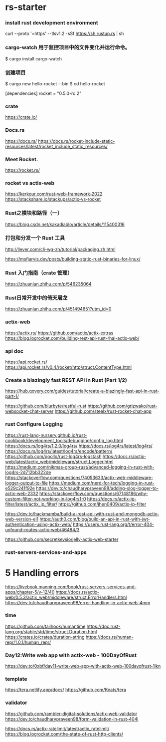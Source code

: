 ﻿# rs-starter

### install rust development environment
curl --proto '=https' --tlsv1.2 -sSf https://sh.rustup.rs | sh

### cargo-watch 用于监控项目中的文件变化并运行命令。
$ cargo install cargo-watch

### 创建项目
$ cargo new hello-rocket --bin
$ cd hello-rocket

[dependencies]
rocket = "0.5.0-rc.2"


### crate
https://crate.io/

### Docs.rs
https://docs.rs/
https://docs.rs/rocket-include-static-resources/latest/rocket_include_static_resources/

### Meet Rocket.
https://rocket.rs/

### rocket vs actix-web
https://kerkour.com/rust-web-framework-2022
https://stackshare.io/stackups/actix-vs-rocket

### Rust之模块和路径（一）
https://blog.csdn.net/kakadiablo/article/details/115400316

### 打包和分发一个 Rust 工具
http://llever.com/cli-wg-zh/tutorial/packaging.zh.html

https://msfjarvis.dev/posts/building-static-rust-binaries-for-linux/

### Rust 入门指南（crate 管理）
https://zhuanlan.zhihu.com/p/546235064

### Rust日常开发中的倚天屠龙
https://zhuanlan.zhihu.com/p/451494651?utm_id=0

### actix-web
https://actix.rs/
https://github.com/actix/actix-extras
https://blog.logrocket.com/building-rest-api-rust-rhai-actix-web/


### api doc
https://api.rocket.rs/
https://api.rocket.rs/v0.4/rocket/http/struct.ContentType.html

### Create a blazingly fast REST API in Rust (Part 1/2)
https://hub.qovery.com/guides/tutorial/create-a-blazingly-fast-api-in-rust-part-1/

https://github.com/blurbyte/restful-rust
https://github.com/grizwako/rust-websocket-chat-server
https://github.com/steelx/rust-rocket-chat-app


### rust Configure Logging
https://rust-lang-nursery.github.io/rust-cookbook/development_tools/debugging/config_log.html
https://docs.rs/log4rs/1.2.0/log4rs/
https://docs.rs/log4rs/latest/log4rs/
https://docs.rs/log4rs/latest/log4rs/encode/pattern/
https://github.com/qoollo/rust-log4rs-logstash
https://docs.rs/actix-web/latest/actix_web/middleware/struct.Logger.html
https://medium.com/nikmas-group-rust/advanced-logging-in-rust-with-log4rs-2d712bb322de
https://stackoverflow.com/questions/74053633/actix-web-middleware-logger-output-to-file
https://medium.com/nerd-for-tech/logging-in-rust-e529c241f92e
https://dev.to/chaudharypraveen98/adding-slog-logger-to-actix-web-2332
https://stackoverflow.com/questions/67148186/why-custom-filter-not-working-in-log4rs1-0
https://docs.rs/actix-ip-filter/latest/actix_ip_filter/
https://github.com/jhen0409/actix-ip-filter

https://dev.to/hackmamba/build-a-rest-api-with-rust-and-mongodb-actix-web-version-ei1
https://auth0.com/blog/build-an-api-in-rust-with-jwt-authentication-using-actix-web/
https://users.rust-lang.org/t/error-404-unfound-routes-actix-web/46484/3

https://github.com/secretkeysio/jelly-actix-web-starter

### rust-servers-services-and-apps
# 5 Handling errors
https://livebook.manning.com/book/rust-servers-services-and-apps/chapter-5/v-12/40
https://docs.rs/actix-web/0.5.3/actix_web/middleware/struct.ErrorHandlers.html
https://dev.to/chaudharypraveen98/error-handling-in-actix-web-4mm

### time
https://github.com/tailhook/humantime
https://doc.rust-lang.org/stable/std/time/struct.Duration.html
https://crates.io/crates/duration-string
https://docs.rs/human-repr/1.0.1/human_repr/

### Day12:Write web app with actix-web - 100DayOfRust
https://dev.to/0xbf/day11-write-web-app-with-actix-web-100dayofrust-1lkn

### template
https://tera.netlify.app/docs/
https://github.com/Keats/tera

### validator
https://github.com/rambler-digital-solutions/actix-web-validator
https://dev.to/chaudharypraveen98/form-validation-in-rust-404l

https://docs.rs/actix-ratelimit/latest/actix_ratelimit/
https://blog.logrocket.com/the-state-of-rust-http-clients/















